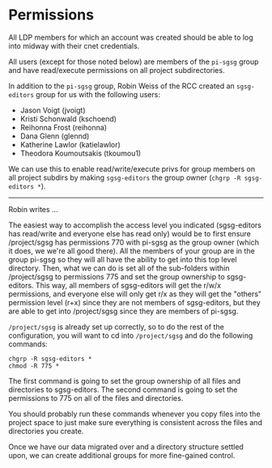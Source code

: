 # Permissions

All LDP members for which an account was created should be able to log into midway with their cnet credentials.

All users (except for those noted below) are members of the `pi-sgsg` group and have read/execute permissions on all project subdirectories. 

In addition to the `pi-sgsg` group, Robin Weiss of the RCC created an `sgsg-editors` group for us with the following users:

* Jason Voigt (jvoigt)
* Kristi Schonwald (kschoend)
* Reihonna Frost (reihonna)
* Dana Glenn (glennd)
* Katherine Lawlor (katielawlor)
* Theodora Koumoutsakis (tkoumou1)

We can use this to enable read/write/execute privs for group members on all project subdirs by making `sgsg-editors` the group owner (`chgrp -R sgsg-editors *`).

---

Robin writes ...

The easiest way to accomplish the access level you indicated (sgsg-editors has read/write and everyone else has read only) would be to first ensure /project/sgsg has permissions 770 with pi-sgsg as the group owner (which it does, we we're all good there).  All the members of your group are in the group pi-sgsg so they will all have the ability to get into this top level directory.  Then, what we can do is set all of the sub-folders within /project/sgsg to permissions 775 and set the group ownership to sgsg-editors.  This way, all members of sgsg-editors will get the r/w/x permissions, and everyone else will only get r/x as they will get the "others" permission level (r+x) since they are not members of sgsg-editors, but they are able to get into /project/sgsg since they are members of pi-sgsg.

`/project/sgsg` is already set up correctly, so to do the rest of the configuration, you will want to cd into `/project/sgsg` and do the following commands:

    chgrp -R sgsg-editors *
    chmod -R 775 *

The first command is going to set the group ownership of all files and directories to sgsg-editors. The second command is going to set the permissions to 775 on all of the files and directories.

You should probably run these commands whenever you copy files into the project space to just make sure everything is consistent across the files and directories you create.

Once we have our data migrated over and a directory structure settled upon, we can create additional groups for more fine-gained control.
